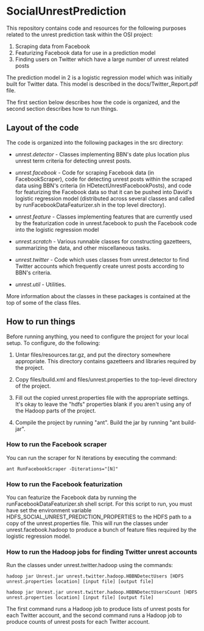 # SocialUnrestPrediction #

This repository contains code and resources for the following purposes related 
to the unrest prediction task within the OSI project:

1.	Scraping data from Facebook
2.	Featurizing Facebook data for use in a prediction model
3.	Finding users on Twitter which have a large number of unrest related posts

The prediction model in 2 is a logistic regression model which was initially
built for Twitter data.  This model is described in the docs/Twitter_Report.pdf 
file.

The first section below describes how the code is organized, and the second
section describes how to run things.

## Layout of the code ##

The code is organized into the following packages in the src directory:

*	*unrest.detector* - Classes implementing BBN's date 
plus location plus unrest term criteria for detecting unrest posts.

*	*unrest.facebook* - Code for scraping Facebook data (in FacebookScraper), 
code for detecting unrest posts within the scraped data using BBN's criteria 
(in HDetectUnrestFacebookPosts), and code for featurizing the Facebook data so 
that it can be pushed into David's logistic regression model (distributed 
across several classes and called by runFacebookDataFeaturizer.sh in the top 
level directory).

*	*unrest.feature* - Classes implementing features that are currently used
by the featurization code in unrest.facebook to push the Facebook code into
the logistic regression model

*	*unrest.scratch* - Various runnable classes for constructing 
gazetteers, summarizing the data, and other miscellaneous tasks.

*	*unrest.twitter* - Code which uses classes from unrest.detector to find
Twitter accounts which frequently create unrest posts according to BBN's
criteria.

*	*unrest.util* - Utilities.

More information about the classes in these packages is contained at the top
of some of the class files.

## How to run things ##

Before running anything, you need to configure the project for your local 
setup.  To configure, do the following:

1.	Untar files/resources.tar.gz, and put the directory somewhere appropriate.
This directory contains gazetteers and libraries required by the project.

2.  Copy files/build.xml and files/unrest.properties to the top-level directory
of the project. 

3.  Fill out the copied unrest.properties file with the appropriate settings.
It's okay to leave the "hdfs" properties blank if you aren't using any of the
Hadoop parts of the project.

4. Compile the project by running "ant". Build the jar by running "ant build-jar". 

### How to run the Facebook scraper ###

You can run the scraper for N iterations by executing the command:

	ant RunFacebookScraper -Diterations="[N]"

### How to run the Facebook featurization ###

You can featurize the Facebook data by running the runFacebookDataFeaturizer.sh
shell script.  For this script to run, you must have set the environment 
variable HDFS_SOCIAL_UNREST_PREDICTION_PROPERTIES to the HDFS path to a copy 
of the unrest.properties file.  This will run the classes under 
unrest.facebook.hadoop to produce a bunch of feature files required by the logistic regression model. 

### How to run the Hadoop jobs for finding Twitter unrest accounts ###

Run the classes under unrest.twitter.hadoop using the commands:

	hadoop jar Unrest.jar unrest.twitter.hadoop.HBBNDetectUsers [HDFS unrest.properties location] [input file] [output file]

	hadoop jar Unrest.jar unrest.twitter.hadoop.HBBNDetectUsersCount [HDFS unrest.properties location] [input file] [output file]

The first command runs a Hadoop job to produce lists of unrest posts for each 
Twitter account, and the second command runs a Hadoop job to produce counts 
of unrest posts for each Twitter account.

